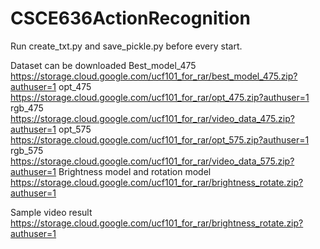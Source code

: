 # CSCE636ActionRecognition
Run create_txt.py and save_pickle.py before every start.

Dataset can be downloaded 
Best_model_475
https://storage.cloud.google.com/ucf101_for_rar/best_model_475.zip?authuser=1
opt_475
https://storage.cloud.google.com/ucf101_for_rar/opt_475.zip?authuser=1
rgb_475
https://storage.cloud.google.com/ucf101_for_rar/video_data_475.zip?authuser=1
opt_575
https://storage.cloud.google.com/ucf101_for_rar/opt_575.zip?authuser=1
rgb_575
https://storage.cloud.google.com/ucf101_for_rar/video_data_575.zip?authuser=1
Brightness model and rotation model
https://storage.cloud.google.com/ucf101_for_rar/brightness_rotate.zip?authuser=1

Sample video result
https://storage.cloud.google.com/ucf101_for_rar/brightness_rotate.zip?authuser=1
